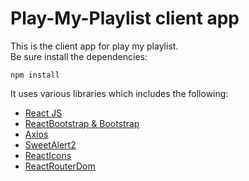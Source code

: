 # Play-My-Playlist client app

This is the client app for play my playlist. <br/>
Be sure install the dependencies: <br/>
```
npm install
```
It uses various libraries which includes the following: <br/>

- [React JS](https://reactjs.org/)
- [ReactBootstrap & Bootstrap](https://react-bootstrap.github.io/getting-started/introduction)
- [Axios](https://axios-http.com/)
- [SweetAlert2](https://github.com/sweetalert2/sweetalert2-react-content)
- [ReactIcons](https://react-icons.github.io/react-icons/)
- [ReactRouterDom](https://reactrouter.com/web/guides/quick-start)

